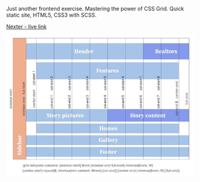 Just another frontend exercise. Mastering the power of CSS Grid.
Quick static site, HTML5, CSS3 with SCSS.

[Nexter - live link](https://niall-m.github.io/nexter/)

![Grid Layout](https://github.com/niall-m/nexter/blob/master/img/grid-layout.jpg)
